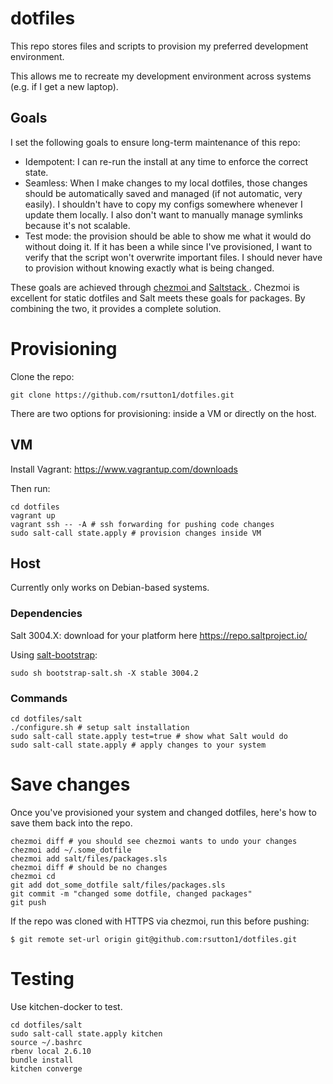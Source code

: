 # dotfiles

This repo stores files and scripts to provision my preferred development
environment.

This allows me to recreate my development environment across systems (e.g. if I
get a new laptop).

## Goals

I set the following goals to ensure long-term maintenance of this repo:

  - Idempotent: I can re-run the install at any time to enforce the correct
    state.
  - Seamless: When I make changes to my local dotfiles, those changes should be
    automatically saved and managed (if not automatic, very easily). I
    shouldn't have to copy my configs somewhere whenever I update them locally.
    I also don't want to manually manage symlinks because it's not scalable.
  - Test mode: the provision should be able to show me what it would do without
    doing it. If it has been a while since I've provisioned, I want to verify
    that the script won't overwrite important files. I should never have to
    provision without knowing exactly what is being changed.

These goals are achieved through [ chezmoi ](https://www.chezmoi.io/) and [
Saltstack ](https://saltproject.io/). Chezmoi is excellent for static dotfiles
and Salt meets these goals for packages. By combining the two, it provides a
complete solution.

# Provisioning

Clone the repo:

```
git clone https://github.com/rsutton1/dotfiles.git
```

There are two options for provisioning: inside a VM or directly on the host.

## VM

Install Vagrant: https://www.vagrantup.com/downloads

Then run:

```
cd dotfiles
vagrant up
vagrant ssh -- -A # ssh forwarding for pushing code changes
sudo salt-call state.apply # provision changes inside VM
```

## Host

Currently only works on Debian-based systems.

### Dependencies

Salt 3004.X: download for your platform here https://repo.saltproject.io/

Using [salt-bootstrap](https://github.com/saltstack/salt-bootstrap#install-using-curl):
```
sudo sh bootstrap-salt.sh -X stable 3004.2
```

### Commands

```
cd dotfiles/salt
./configure.sh # setup salt installation
sudo salt-call state.apply test=true # show what Salt would do
sudo salt-call state.apply # apply changes to your system
```

# Save changes

Once you've provisioned your system and changed dotfiles, here's how to
save them back into the repo.

```
chezmoi diff # you should see chezmoi wants to undo your changes
chezmoi add ~/.some_dotfile
chezmoi add salt/files/packages.sls
chezmoi diff # should be no changes
chezmoi cd
git add dot_some_dotfile salt/files/packages.sls
git commit -m "changed some dotfile, changed packages"
git push
```

If the repo was cloned with HTTPS via chezmoi, run this before pushing:

```
$ git remote set-url origin git@github.com:rsutton1/dotfiles.git
```

# Testing

Use kitchen-docker to test.

```
cd dotfiles/salt
sudo salt-call state.apply kitchen
source ~/.bashrc
rbenv local 2.6.10
bundle install
kitchen converge
```
